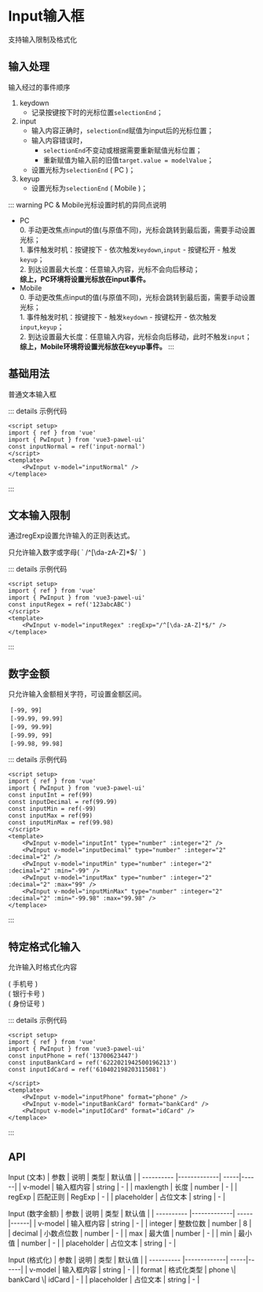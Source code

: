 <script setup>
import { ref } from 'vue'
import { Input as PwInput } from 'pawel-record-vue'
const inputNormal = ref('input-normal')
const inputRegex = ref('123abcABC')
const inputInt = ref(99)
const inputDecimal = ref(99.99)
const inputMin = ref(-99)
const inputMax = ref(99)
const inputMinMax = ref(99.98)
const inputPhone = ref('13700623447')
const inputBankCard = ref('6222021942500196213')
const inputIdCard = ref('610402198203115081')

</script>

# Input输入框
支持输入限制及格式化

## 输入处理
输入经过的事件顺序
1. keydown
    - 记录按键按下时的光标位置`selectionEnd`；
2. input
    - 输入内容正确时，`selectionEnd`赋值为input后的光标位置；
    - 输入内容错误时，
        - `selectionEnd`不变动或根据需要重新赋值光标位置；
        - 重新赋值为输入前的旧值`target.value = modelValue`；
    - 设置光标为`selectionEnd` ( PC )；
3. keyup
    - 设置光标为`selectionEnd` ( Mobile )；

::: warning PC & Mobile光标设置时机的异同点说明
- PC<br>
<span style="color: var(--vp-c-brand);">0\. 手动更改焦点input的值(与原值不同)，光标会跳转到最后面，需要手动设置光标；</span><br>
1\. 事件触发时机：按键按下 - 依次触发`keydown`,`input` - 按键松开 - 触发`keyup`；<br>
2\. 到达设置最大长度：任意输入内容，光标不会向后移动；<br>
**综上，PC环境将设置光标放在<span style="color: var(--vp-c-red);">input</span>事件。**
- Mobile<br>
<span style="color: var(--vp-c-brand);">0\. 手动更改焦点input的值(与原值不同)，光标会跳转到最后面，需要手动设置光标；</span><br>
1\. 事件触发时机：按键按下 - 触发`keydown` - 按键松开 - 依次触发`input`,`keyup`；<br>
2\. 到达设置最大长度：任意输入内容，光标会向后移动，此时不触发`input`；<br>
**综上，Mobile环境将设置光标放在<span style="color: var(--vp-c-red);">keyup</span>事件。**
:::

## 基础用法
<p>普通文本输入框</p>
<PwInput v-model="inputNormal" />

::: details 示例代码
```vue
<script setup>
import { ref } from 'vue'
import { PwInput } from 'vue3-pawel-ui'
const inputNormal = ref('input-normal')
</script>
<template>
    <PwInput v-model="inputNormal" />
</templace>
```
:::

## 文本输入限制
通过regExp设置允许输入的正则表达式。
<p>只允许输入数字或字母( ` /^[\da-zA-Z]*$/ ` )</p>
<PwInput v-model="inputRegex" :regExp="/^[\da-zA-Z]*$/" />

::: details 示例代码
```vue
<script setup>
import { ref } from 'vue'
import { PwInput } from 'vue3-pawel-ui'
const inputRegex = ref('123abcABC')
</script>
<template>
    <PwInput v-model="inputRegex" :regExp="/^[\da-zA-Z]*$/" />
</templace>
```
:::

## 数字金额
<p>只允许输入金额相关字符，可设置金额区间。</p>
<PwInput v-model="inputInt" type="number" :integer="2" />
&nbsp;<code>[-99, 99]</code><br>
<PwInput v-model="inputDecimal" type="number" :integer="2" :decimal="2" />
&nbsp;<code>[-99.99, 99.99]</code><br>
<PwInput v-model="inputMin" type="number" :integer="2" :decimal="2" :min="-99" />
&nbsp;<code>[-99, 99.99]</code><br>
<PwInput v-model="inputMax" type="number" :integer="2" :decimal="2" :max="99" />
&nbsp;<code>[-99.99, 99]</code><br>
<PwInput v-model="inputMinMax" type="number" :integer="2" :decimal="2" :min="-99.98" :max="99.98" />
&nbsp;<code>[-99.98, 99.98]</code><br>

::: details 示例代码
```vue
<script setup>
import { ref } from 'vue'
import { PwInput } from 'vue3-pawel-ui'
const inputInt = ref(99)
const inputDecimal = ref(99.99)
const inputMin = ref(-99)
const inputMax = ref(99)
const inputMinMax = ref(99.98)
</script>
<template>
    <PwInput v-model="inputInt" type="number" :integer="2" />
    <PwInput v-model="inputDecimal" type="number" :integer="2" :decimal="2" />
    <PwInput v-model="inputMin" type="number" :integer="2" :decimal="2" :min="-99" />
    <PwInput v-model="inputMax" type="number" :integer="2" :decimal="2" :max="99" />
    <PwInput v-model="inputMinMax" type="number" :integer="2" :decimal="2" :min="-99.98" :max="99.98" />
</templace>
```
:::


## 特定格式化输入
<p>允许输入时格式化内容</p>
<PwInput v-model="inputPhone" format="phone" />
( 手机号 )<br>
<PwInput v-model="inputBankCard" format="bankCard" />
( 银行卡号 )<br>
<PwInput v-model="inputIdCard" format="idCard" />
( 身份证号 )<br>

::: details 示例代码
```vue
<script setup>
import { ref } from 'vue'
import { PwInput } from 'vue3-pawel-ui'
const inputPhone = ref('13700623447')
const inputBankCard = ref('6222021942500196213')
const inputIdCard = ref('610402198203115081')

</script>
<template>
    <PwInput v-model="inputPhone" format="phone" />
    <PwInput v-model="inputBankCard" format="bankCard" />
    <PwInput v-model="inputIdCard" format="idCard" />
</templace>
```
:::

## API
Input (文本)
| 参数        | 说明           | 类型  | 默认值 | 
| ----------  |-------------| -----|------|
| v-model | 输入框内容 | string | - |
| maxlength | 长度 | number | - |
| regExp | 匹配正则 | RegExp | - |
| placeholder | 占位文本 | string | - |

Input (数字金额)
| 参数        | 说明           | 类型  | 默认值 | 
| ----------  |-------------| -----|------|
| v-model | 输入框内容 | string | - |
| integer | 整数位数 | number | 8 |
| decimal | 小数点位数 | number | - |
| max | 最大值 | number | - |
| min | 最小值 | number | - |
| placeholder | 占位文本 | string | - |

Input (格式化)
| 参数        | 说明           | 类型  | 默认值 | 
| ----------  |-------------| -----|------|
| v-model | 输入框内容 | string | - |
| format | 格式化类型 | phone \\| bankCard \\| idCard | - |
| placeholder | 占位文本 | string | - |

<style scoped>
input {
    padding: 4px 7px;
    height: 34px;
    border: 1px solid #dcdee2;
    border-radius: 4px;
    color: #515a6e;
    transition: border 0.2s ease-in-out, background 0.2s ease-in-out, box-shadow 0.2s ease-in-out;
}
input:hover,
input:focus {
    border-color: var(--vp-c-brand);
}
input:focus {
    outline: 0;
    box-shadow: 0 0 0 2px rgba(45, 240, 204, 0.2);
}
</style>